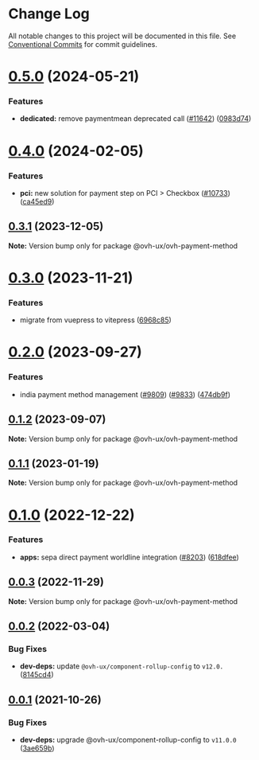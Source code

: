 # Change Log

All notable changes to this project will be documented in this file.
See [Conventional Commits](https://conventionalcommits.org) for commit guidelines.

# [0.5.0](https://github.com/ovh/manager/compare/@ovh-ux/ovh-payment-method@0.4.0...@ovh-ux/ovh-payment-method@0.5.0) (2024-05-21)


### Features

* **dedicated:** remove paymentmean deprecated call ([#11642](https://github.com/ovh/manager/issues/11642)) ([0983d74](https://github.com/ovh/manager/commit/0983d7474e3f223ed115195d6ac93548ba8a5417))





# [0.4.0](https://github.com/ovh/manager/compare/@ovh-ux/ovh-payment-method@0.3.1...@ovh-ux/ovh-payment-method@0.4.0) (2024-02-05)


### Features

* **pci:** new solution for payment step on PCI > Checkbox ([#10733](https://github.com/ovh/manager/issues/10733)) ([ca45ed9](https://github.com/ovh/manager/commit/ca45ed928684da75ec899377fd3ba093826e7cba))





## [0.3.1](https://github.com/ovh/manager/compare/@ovh-ux/ovh-payment-method@0.3.0...@ovh-ux/ovh-payment-method@0.3.1) (2023-12-05)

**Note:** Version bump only for package @ovh-ux/ovh-payment-method





# [0.3.0](https://github.com/ovh/manager/compare/@ovh-ux/ovh-payment-method@0.2.0...@ovh-ux/ovh-payment-method@0.3.0) (2023-11-21)


### Features

* migrate from vuepress to vitepress ([6968c85](https://github.com/ovh/manager/commit/6968c85f00e19c41bc240abb37a50e9dacf9c5e5))





# [0.2.0](https://github.com/ovh/manager/compare/@ovh-ux/ovh-payment-method@0.1.2...@ovh-ux/ovh-payment-method@0.2.0) (2023-09-27)


### Features

* india payment method management ([#9809](https://github.com/ovh/manager/issues/9809)) ([#9833](https://github.com/ovh/manager/issues/9833)) ([474db9f](https://github.com/ovh/manager/commit/474db9f32384704329b5edb5ab9d0b2e8a7f97b0))





## [0.1.2](https://github.com/ovh/manager/compare/@ovh-ux/ovh-payment-method@0.1.1...@ovh-ux/ovh-payment-method@0.1.2) (2023-09-07)

**Note:** Version bump only for package @ovh-ux/ovh-payment-method





## [0.1.1](https://github.com/ovh/manager/compare/@ovh-ux/ovh-payment-method@0.1.0...@ovh-ux/ovh-payment-method@0.1.1) (2023-01-19)

**Note:** Version bump only for package @ovh-ux/ovh-payment-method





# [0.1.0](https://github.com/ovh/manager/compare/@ovh-ux/ovh-payment-method@0.0.3...@ovh-ux/ovh-payment-method@0.1.0) (2022-12-22)


### Features

* **apps:** sepa direct payment worldline integration ([#8203](https://github.com/ovh/manager/issues/8203)) ([618dfee](https://github.com/ovh/manager/commit/618dfeeb1565d47c1bf0e66873931e6c8932c7bb))





## [0.0.3](https://github.com/ovh/manager/compare/@ovh-ux/ovh-payment-method@0.0.2...@ovh-ux/ovh-payment-method@0.0.3) (2022-11-29)

**Note:** Version bump only for package @ovh-ux/ovh-payment-method





## [0.0.2](https://github.com/ovh/manager/compare/@ovh-ux/ovh-payment-method@0.0.1...@ovh-ux/ovh-payment-method@0.0.2) (2022-03-04)


### Bug Fixes

* **dev-deps:** update `@ovh-ux/component-rollup-config` to `v12.0.` ([8145cd4](https://github.com/ovh/manager/commit/8145cd44a34cec071db4b5267182705625951077))



## [0.0.1](https://github.com/ovh/manager/compare/@ovh-ux/ovh-payment-method@0.0.0...@ovh-ux/ovh-payment-method@0.0.1) (2021-10-26)


### Bug Fixes

* **dev-deps:** upgrade @ovh-ux/component-rollup-config to `v11.0.0` ([3ae659b](https://github.com/ovh/manager/commit/3ae659bea59244fd5660375b9dac52055cc374b0))
